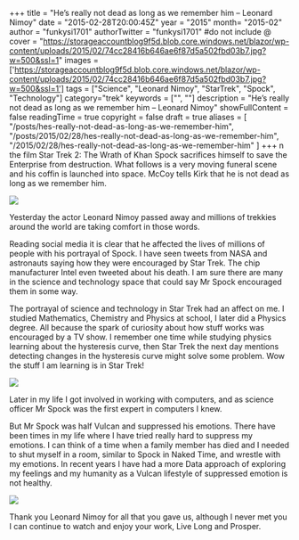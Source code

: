 +++
title = "He’s really not dead as long as we remember him – Leonard Nimoy"
date = "2015-02-28T20:00:45Z"
year = "2015"
month= "2015-02"
author = "funkysi1701"
authorTwitter = "funkysi1701" #do not include @
cover = "https://storageaccountblog9f5d.blob.core.windows.net/blazor/wp-content/uploads/2015/02/74cc28416b646ae6f87d5a502fbd03b7.jpg?w=500&ssl=1"
images = ['https://storageaccountblog9f5d.blob.core.windows.net/blazor/wp-content/uploads/2015/02/74cc28416b646ae6f87d5a502fbd03b7.jpg?w=500&ssl=1']
tags = ["Science", "Leonard Nimoy", "StarTrek", "Spock", "Technology"]
category="trek"
keywords = ["", ""]
description =  "He’s really not dead as long as we remember him – Leonard Nimoy"
showFullContent = false
readingTime = true
copyright = false
draft = true
aliases = [
    "/posts/hes-really-not-dead-as-long-as-we-remember-him",
    "/posts/2015/02/28/hes-really-not-dead-as-long-as-we-remember-him",
    "/2015/02/28/hes-really-not-dead-as-long-as-we-remember-him"
]
+++
n the film Star Trek 2: The Wrath of Khan Spock sacrifices himself to save the Enterprise from destruction. What follows is a very moving funeral scene and his coffin is launched into space. McCoy tells Kirk that he is not dead as long as we remember him.

![](https://storageaccountblog9f5d.blob.core.windows.net/blazor/wp-content/uploads/2015/02/Spock_2293.jpg?resize=300%2C227&ssl=1)

Yesterday the actor Leonard Nimoy passed away and millions of trekkies around the world are taking comfort in those words.

Reading social media it is clear that he affected the lives of millions of people with his portrayal of Spock. I have seen tweets from NASA and astronauts saying how they were encouraged by Star Trek. The chip manufacturer Intel even tweeted about his death. I am sure there are many in the science and technology space that could say Mr Spock encouraged them in some way.

The portrayal of science and technology in Star Trek had an affect on me. I studied Mathematics, Chemistry and Physics at school, I later did a Physics degree. All because the spark of curiosity about how stuff works was encouraged by a TV show. I remember one time while studying physics learning about the hysteresis curve, then Star Trek the next day mentions detecting changes in the hysteresis curve might solve some problem. Wow the stuff I am learning is in Star Trek!

![](https://storageaccountblog9f5d.blob.core.windows.net/blazor/wp-content/uploads/2015/02/color_nimoy_headshot.jpg?resize=236%2C300&ssl=1)

Later in my life I got involved in working with computers, and as science officer Mr Spock was the first expert in computers I knew.

But Mr Spock was half Vulcan and suppressed his emotions. There have been times in my life where I have tried really hard to suppress my emotions. I can think of a time when a family member has died and I needed to shut myself in a room, similar to Spock in Naked Time, and wrestle with my emotions. In recent years I have had a more Data approach of exploring my feelings and my humanity as a Vulcan lifestyle of suppressed emotion is not healthy.

![](https://storageaccountblog9f5d.blob.core.windows.net/blazor/wp-content/uploads/2015/02/74cc28416b646ae6f87d5a502fbd03b7.jpg?w=500&ssl=1)

Thank you Leonard Nimoy for all that you gave us, although I never met you I can continue to watch and enjoy your work, Live Long and Prosper.

